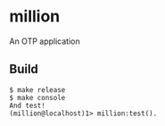 million
=====

An OTP application

Build
-----

    $ make release
    $ make console
    And test!
    (million@localhost)1> million:test().
